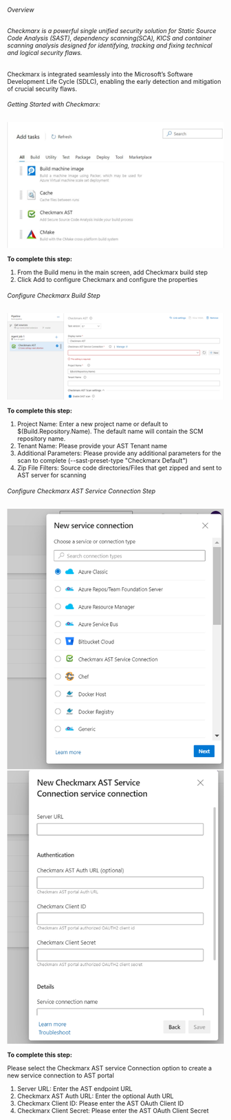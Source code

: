 ###### Overview

###### Checkmarx is a powerful single unified security solution for Static Source Code Analysis (SAST), dependency scanning(SCA), KICS and container scanning analysis designed for identifying, tracking and fixing technical and logical security flaws.

Checkmarx is integrated seamlessly into the Microsoft’s Software Development Life Cycle (SDLC), enabling
the early detection and mitigation of crucial security flaws.

###### Getting Started with Checkmarx:

![image](images/task.png)

**To complete this step:**
1.	From the Build menu in the main screen, add Checkmarx build step
2.	Click Add to configure Checkmarx and configure the properties

###### Configure Checkmarx Build Step

![image](images/build.PNG)

**To complete this step:**

1.	Project Name: Enter a new project name or default to $(Build.Repository.Name). The default name will contain the SCM repository name.
2.	Tenant Name: Please provide your AST Tenant name
3.	Additional Parameters: Please provide any additional parameters for the scan to complete (--sast-preset-type "Checkmarx Default")
4.  Zip File Filters: Source code directories/Files that get zipped and sent to AST server for scanning

###### Configure Checkmarx AST Service Connection Step

![image](images/serviceConnection.PNG)
![image](images/serviceConnection2.PNG)

**To complete this step:**

Please select the Checkmarx AST service Connection option to create a new service connection to AST portal
1.	Server URL: Enter the AST endpoint URL
2.	Checkmarx AST Auth URL: Enter the optional Auth URL
3.	Checkmarx Client ID: Please enter the AST OAuth Client ID
4.  Checkmarx Client Secret: Please enter the AST OAuth Client Secret
  